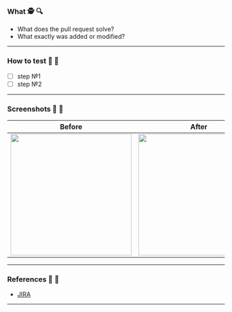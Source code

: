 ### What 🕵️ 🔍

- What does the pull request solve?
- What exactly was added or modified?

----------

### How to test 🥼 🔬

- [ ] step №1
- [ ] step №2

----------

### Screenshots 📸 📱

| Before | After  |
| ------ | ------ |
| <img width="280" src=""> | <img width="280" src=""> |

----------

### References 📝 🔗

- [JIRA](https://github.com/joecks/flashidea/issues/XXX)

----------